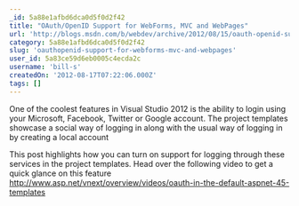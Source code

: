 ```yaml
---
_id: 5a88e1afbd6dca0d5f0d2f42
title: "OAuth/OpenID Support for WebForms, MVC and WebPages"
url: 'http://blogs.msdn.com/b/webdev/archive/2012/08/15/oauth-openid-support-for-webforms-mvc-and-webpages.aspx'
category: 5a88e1afbd6dca0d5f0d2f42
slug: 'oauthopenid-support-for-webforms-mvc-and-webpages'
user_id: 5a83ce59d6eb0005c4ecda2c
username: 'bill-s'
createdOn: '2012-08-17T07:22:06.000Z'
tags: []
---
```


One of the coolest features in Visual Studio 2012 is the ability to login using your Microsoft, Facebook, Twitter or Google account. The project templates showcase a social way of logging in along with the usual way of logging in by creating a local account

This post highlights how you can turn on support for logging through these services in the project  templates. Head over the following video to get a quick glance on this feature http://www.asp.net/vnext/overview/videos/oauth-in-the-default-aspnet-45-templates
